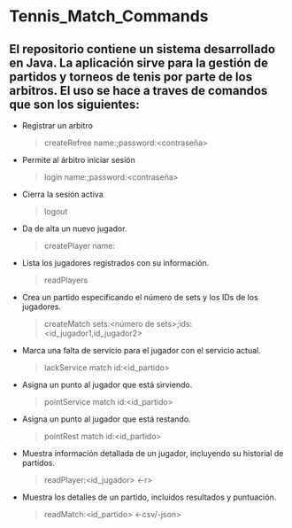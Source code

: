 # Tennis_Match_Commands
## El repositorio contiene un sistema desarrollado en Java. La aplicación sirve para la gestión de partidos y torneos de tenis por parte de los arbitros. El uso se hace a traves de comandos que son los siguientes:
 - Registrar un arbitro
    > createRefree name:<nombre>;password:<contraseña>
 - Permite al árbitro iniciar sesión
    > login name:<nombre>;password:<contraseña>
 - Cierra la sesión activa
    > logout
 - Da de alta un nuevo jugador.
    > createPlayer name:<nombre>
 - Lista los jugadores registrados con su información.
    > readPlayers
 - Crea un partido especificando el número de sets y los IDs de los jugadores.
    >createMatch sets:<número de sets>;ids:<id_jugador1,id_jugador2>
 - Marca una falta de servicio para el jugador con el servicio actual.
    > lackService match id:<id_partido>
 - Asigna un punto al jugador que está sirviendo.
    > pointService match id:<id_partido>
 - Asigna un punto al jugador que está restando.
    > pointRest match id:<id_partido>
 - Muestra información detallada de un jugador, incluyendo su historial de
   partidos.
    > readPlayer:<id_jugador> <-r>
 - Muestra los detalles de un partido, incluidos resultados y puntuación.
    > readMatch:<id_partido> <-csv/-json>
